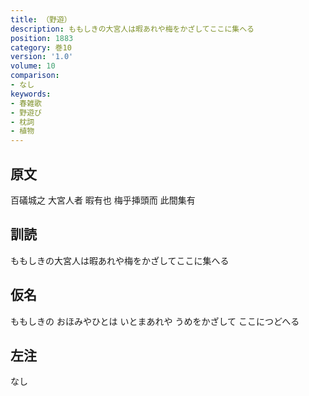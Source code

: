```yaml
---
title: （野遊）
description: ももしきの大宮人は暇あれや梅をかざしてここに集へる
position: 1883
category: 巻10
version: '1.0'
volume: 10
comparison:
- なし
keywords:
- 春雑歌
- 野遊び
- 枕詞
- 植物
---
```


## 原文

百礒城之 大宮人者 暇有也 梅乎挿頭而 此間集有

## 訓読

ももしきの大宮人は暇あれや梅をかざしてここに集へる

## 仮名

ももしきの おほみやひとは いとまあれや うめをかざして ここにつどへる

## 左注

なし
